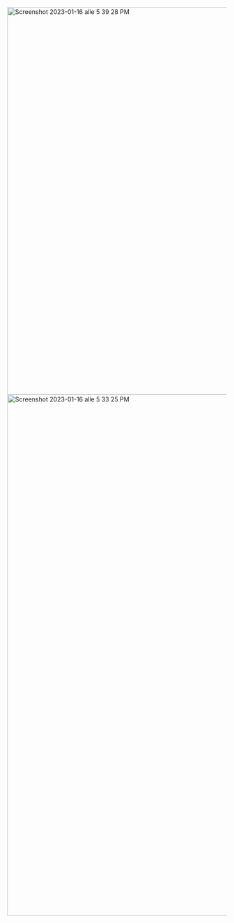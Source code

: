 
<img width="888" alt="Screenshot 2023-01-16 alle 5 39 28 PM" src="https://user-images.githubusercontent.com/114080971/212728508-10608279-9d33-4d64-a9de-8ec6c787aab3.png">
<img width="1194" alt="Screenshot 2023-01-16 alle 5 33 25 PM" src="https://user-images.githubusercontent.com/114080971/212728522-c827f31e-b6a1-4af5-91e7-ce4f770a92bf.png">
